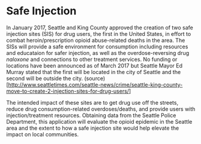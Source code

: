 # Safe Injection

In January 2017, Seattle and King County approved the creation of two safe injection sites (SIS) for drug users, the first in the United States, in effort to combat heroin/prescription opioid abuse-related deaths in the area. The SISs will provide a safe environment for consumption including resources and educataion for safer injection, as well as the overdose-reversing drug *naloxone* and connections to other treatment services. No funding or locations have been announced as of March 2017 but Seattle Mayor Ed Murray stated that the first will be located in the city of Seattle and the second will be outside the city. (source)[http://www.seattletimes.com/seattle-news/crime/seattle-king-county-move-to-create-2-injection-sites-for-drug-users/]

The intended impact of these sites are to get drug use off the streets, reduce drug consumption-related overdoses/deaths, and provide users with injection/treatment resources. Obtaining data from the Seattle Police Department, this application will evaluate the opioid epidemic in the Seattle area and the extent to how a safe injection site would help elevate the impact on local communities.